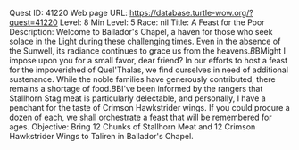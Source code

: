 Quest ID: 41220
Web page URL: https://database.turtle-wow.org/?quest=41220
Level: 8
Min Level: 5
Race: nil
Title: A Feast for the Poor
Description: Welcome to Ballador's Chapel, a haven for those who seek solace in the Light during these challenging times. Even in the absence of the Sunwell, its radiance continues to grace us from the heavens.$B$BMight I impose upon you for a small favor, dear friend? In our efforts to host a feast for the impoverished of Quel'Thalas, we find ourselves in need of additional sustenance. While the noble families have generously contributed, there remains a shortage of food.$B$BI've been informed by the rangers that Stallhorn Stag meat is particularly delectable, and personally, I have a penchant for the taste of Crimson Hawkstrider wings. If you could procure a dozen of each, we shall orchestrate a feast that will be remembered for ages.
Objective: Bring 12 Chunks of Stallhorn Meat and 12 Crimson Hawkstrider Wings to Taliren in Ballador's Chapel.
